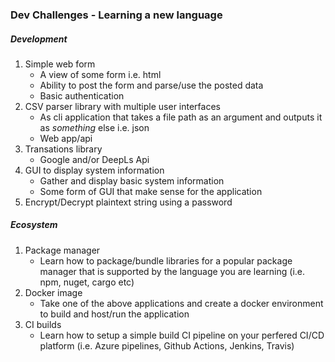 ### Dev Challenges - Learning a new language

##### Development

1. Simple web form 
    - A view of some form i.e. html
    - Ability to post the form and parse/use the posted data
    - Basic authentication
1. CSV parser library with multiple user interfaces
    - As cli application that takes a file path as an argument and outputs it as _something_ else i.e. json
    - Web app/api
1. Transations library
    - Google and/or DeepLs Api
1. GUI to display system information
    - Gather and display basic system information
    - Some form of GUI that make sense for the application
1. Encrypt/Decrypt plaintext string using a password


##### Ecosystem

1. Package manager
    - Learn how to package/bundle libraries for a popular package manager that is supported by the language you are learning (i.e. npm, nuget, cargo etc)
1. Docker image
    - Take one of the above applications and create a docker environment to build and host/run the application
1. CI builds
    - Learn how to setup a simple build CI pipeline on your perfered CI/CD platform (i.e. Azure pipelines, Github Actions, Jenkins, Travis)